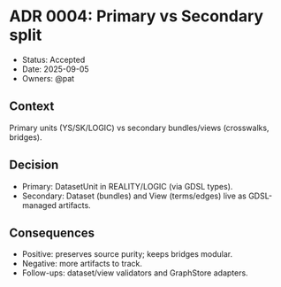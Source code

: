 # ADR 0004: Primary vs Secondary split

- Status: Accepted
- Date: 2025-09-05
- Owners: @pat

## Context
Primary units (YS/SK/LOGIC) vs secondary bundles/views (crosswalks, bridges).

## Decision
- Primary: DatasetUnit in REALITY/LOGIC (via GDSL types).
- Secondary: Dataset (bundles) and View (terms/edges) live as GDSL-managed artifacts.

## Consequences
- Positive: preserves source purity; keeps bridges modular.
- Negative: more artifacts to track.
- Follow-ups: dataset/view validators and GraphStore adapters.
